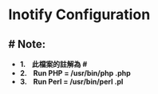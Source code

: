 # Inotify Configuration

## # Note:
* **1. &nbsp;&nbsp; 此檔案的註解為 #<br>**
* **2. &nbsp;&nbsp; Run PHP = /usr/bin/php *<filename>*.php<br>**
* **3. &nbsp;&nbsp; Run Perl = /usr/bin/perl *<filename>*.pl<br>**

